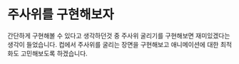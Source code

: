 # 주사위를 구현해보자

간단하게 구현해볼 수 있다고 생각하던것 중 주사위 굴리기를 구현해보면 재미있겠다는 생각이 들었습니다.
컵에서 주사위를 굴리는 장면을 구현해보고 애니메이션에 대한 최적화도 고민해보도록 하겠습니다.
